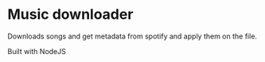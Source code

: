 # Music downloader

Downloads songs and get metadata from spotify and apply them on the file.

Built with NodeJS
